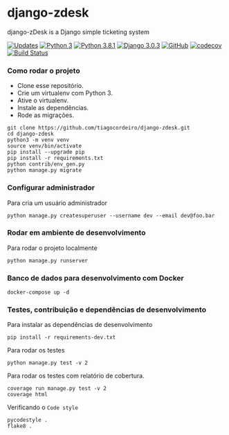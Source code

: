 # django-zdesk
django-zDesk is a Django simple ticketing system

[![Updates](https://pyup.io/repos/github/tiagocordeiro/django-zdesk/shield.svg)](https://pyup.io/repos/github/tiagocordeiro/django-zdesk/)
[![Python 3](https://pyup.io/repos/github/tiagocordeiro/django-zdesk/python-3-shield.svg)](https://pyup.io/repos/github/tiagocordeiro/django-zdesk/)
[![Python 3.8.1](https://img.shields.io/badge/python-3.8.1-blue.svg)](https://www.python.org/downloads/release/python-381/)
[![Django 3.0.3](https://img.shields.io/badge/django-3.0.3-blue.svg)](https://www.djangoproject.com/download/)
[![GitHub](https://img.shields.io/github/license/mashape/apistatus.svg)](https://github.com/tiagocordeiro/django-zdesk/blob/master/LICENSE)
[![codecov](https://codecov.io/gh/tiagocordeiro/django-zdesk/branch/master/graph/badge.svg)](https://codecov.io/gh/tiagocordeiro/django-zdesk)
[![Build Status](https://travis-ci.org/tiagocordeiro/django-zdesk.svg?branch=master)](https://travis-ci.org/tiagocordeiro/django-zdesk)

### Como rodar o projeto
* Clone esse repositório.
* Crie um virtualenv com Python 3.
* Ative o virtualenv.
* Instale as dependências.
* Rode as migrações.

```
git clone https://github.com/tiagocordeiro/django-zdesk.git
cd django-zdesk
python3 -m venv venv
source venv/bin/activate
pip install --upgrade pip
pip install -r requirements.txt
python contrib/env_gen.py
python manage.py migrate
```

### Configurar administrador
Para cria um usuário administrador
```
python manage.py createsuperuser --username dev --email dev@foo.bar
```

### Rodar em ambiente de desenvolvimento
Para rodar o projeto localmente
```
python manage.py runserver
```

### Banco de dados para desenvolvimento com Docker
```
docker-compose up -d
```

### Testes, contribuição e dependências de desenvolvimento
Para instalar as dependências de desenvolvimento
```
pip install -r requirements-dev.txt
```

Para rodar os testes
```
python manage.py test -v 2
```

Para rodar os testes com relatório de cobertura.
```
coverage run manage.py test -v 2
coverage html
```

Verificando o `Code style`
```
pycodestyle .
flake8 .
```